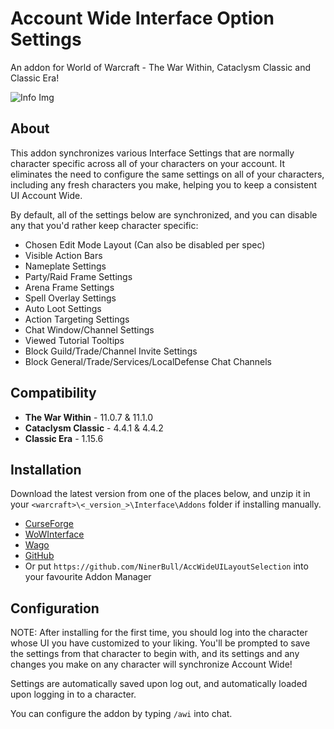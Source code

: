 # Account Wide Interface Option Settings

An addon for World of Warcraft - The War Within, Cataclysm Classic and Classic Era!

![Info Img](https://cdn-wow.mmoui.com/preview/pvw76793.jpg)

## About
This addon synchronizes various Interface Settings that are normally character specific across all of your characters on your account. 
It eliminates the need to configure the same settings on all of your characters, including any fresh characters you make, helping you to keep a consistent UI Account Wide.

By default, all of the settings below are synchronized, and you can disable any that you'd rather keep character specific:

* Chosen Edit Mode Layout (Can also be disabled per spec)
* Visible Action Bars
* Nameplate Settings
* Party/Raid Frame Settings
* Arena Frame Settings
* Spell Overlay Settings
* Auto Loot Settings
* Action Targeting Settings
* Chat Window/Channel Settings
* Viewed Tutorial Tooltips
* Block Guild/Trade/Channel Invite Settings
* Block General/Trade/Services/LocalDefense Chat Channels


## Compatibility
* **The War Within** - 11.0.7 & 11.1.0
* **Cataclysm Classic** - 4.4.1 & 4.4.2
* **Classic Era** - 1.15.6

## Installation
Download the latest version from one of the places below, and unzip it in your `<warcraft>\<_version_>\Interface\Addons` folder if installing manually.

* [CurseForge](https://www.curseforge.com/wow/addons/account-wide-ui)
* [WoWInterface](https://www.wowinterface.com/downloads/info26459-AccountWideUILayoutSelection.html)
* [Wago](https://addons.wago.io/addons/account-wide-ui)
* [GitHub](https://github.com/NinerBull/AccWideUILayoutSelection/releases/latest)
* Or put `https://github.com/NinerBull/AccWideUILayoutSelection` into your favourite Addon Manager


## Configuration
NOTE: After installing for the first time, you should log into the character whose UI you have customized to your liking. You'll be prompted to save the settings from that character to begin with, and its settings and any changes you make on any character will synchronize Account Wide!

Settings are automatically saved upon log out, and automatically loaded upon logging in to a character.

You can configure the addon by typing `/awi` into chat.
